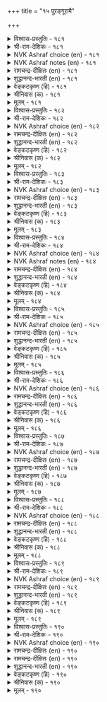 +++
title = "१५ पुऱङ्गूऱामै"

+++


<details><summary>विश्वास-प्रस्तुतिः - १८१</summary>

अऱङ्गूऱान् अल्ल सॆयिनुम् ऒरुवन्  
पुऱङ्गूऱान् ऎण्ड्रल् इनिदु।       १८१
</details>

<details><summary>श्री-राम-देशिकः - १८१</summary>

अप्यनुक्त्वा धर्मशब्दमधर्माचार तत्परः ।  
परोक्षनिन्दादोषेण रहितश्चेत् प्रशस्यते ॥ १८१॥
</details>

<details><summary>NVK Ashraf choice (en) - १८१</summary>

०१८१
One may not preach or practice virtue,
But not being called a slanderer is pleasing. *
(K. Kannan), (M.S. Poornalingam Pillai)
Notes

</details>

<details><summary>NVK Ashraf notes (en) - १८१</summary>

१८१. It is Valluvar's style to emphasize on a particular quality by exalting it over other virtues. In २९७ he says: "If one speaks the truth and only truth, he need not seek other virtues" [(S.M. Diaz)]. In १५० he says: "You may trespass the bounds of other virtues, but not the bounds of another's wife" [(N.V.K. Ashraf)]
</details>

<details><summary>रामचन्द्र-दीक्षितः (en) - १८१</summary>

181\. aṟam kūṟāṉ, alla ceyiṉum, oruvaṉ  
puṟam kūṟāṉ eṉṟal iṉitu.

181\. One may be guilty of wrongful deeds, but let not one be guilty of slander.  
</details>

<details><summary>शुद्धानन्द-भारती (en) - १८१</summary>

1\. அறங்கூறான் அல்ல செயினும் ஒருவன்  
புறங்கூறான் என்றல் இனிது  
Though a man from virtue strays,  
To keep from slander brings him praise.         181  
</details>

<details><summary>वेङ्कटकृष्ण (हि) - १८१</summary>

181
नाम न लेगा धर्म का, करे अधर्मिक काम ।  
फिर भी अच्छा यदि वही, पाये अपिशुन नाम ॥
</details>

<details><summary>श्रीनिवास (क) - १८१</summary>

181. ऒब्बनु सत्यवन्नु नुडियदॆ पाप कार्यगळल्लि तॊडगिद्दरू अवनु “हिन्दिनिन्द आडिकॊळ्ळुवुदिल्ल” ऎन्दु (बेरॆयवरिन्द) हेळिसिकॊळ्ळुवुदु ऒळ्ळॆयदु.

</details>

<details><summary>मूलम् - १८१</summary>

अऱङ्गूऱान् अल्ल सॆयिनुम् ऒरुवन्  
पुऱङ्गूऱान् ऎण्ड्रल् इनिदु।       १८१
</details>

<details><summary>विश्वास-प्रस्तुतिः - १८२</summary>

अऱनऴीइ अल्लवै सॆय्दलिन् तीदे  
पुऱनऴीइप् पॊय्त्तु नगै।       १८२
</details>

<details><summary>श्री-राम-देशिकः - १८२</summary>

परोक्षे दूषयित्वा या प्रत्यक्षे कपटस्तुतिः ।  
धर्महानेरधर्मस्य करणात् पापदैव सा ॥ १८२॥
</details>

<details><summary>NVK Ashraf choice (en) - १८२</summary>

०१८२
Viler than violating virtue for committing vile,
Is to smile before and vilify behind.
(Satguru Subramuniyaswami), (V.V.S. Aiyar)
</details>

<details><summary>रामचन्द्र-दीक्षितः (en) - १८२</summary>

182\. aṟaṉ aḻīi allavai ceytaliṉ tītē-  
puṟaṉ aḻīip poyttu nakai.

182\. More heinous than sin is the deceitful smile of a slanderer.  
</details>

<details><summary>शुद्धानन्द-भारती (en) - १८२</summary>

2\. அறனழீஇ அல்லவை செய்தலின் தீதே  
புறனழீஇப் பொய்த்து நகை  
Who bite behind, and before smile  
Are worse than open traitors vile.         182  
</details>

<details><summary>वेङ्कटकृष्ण (हि) - १८२</summary>

182
नास्तिवाद कर धर्म प्रति, करता पाप अखण्ड ।  
उससे बदतर पिशुनता, सम्मुख हँस पाखण्ड ॥
</details>

<details><summary>श्रीनिवास (क) - १८२</summary>

182. धर्मवन्नु हळिदु पाप कृत्यगळन्नु ऎसगुवुदक्किन्त कॆट्टदु, हिन्दिनिन्द हळिदु ऎदुरिगॆ तोरिसुव कपट नगॆ.

</details>

<details><summary>मूलम् - १८२</summary>

अऱनऴीइ अल्लवै सॆय्दलिन् तीदे  
पुऱनऴीइप् पॊय्त्तु नगै।       १८२
</details>

<details><summary>विश्वास-प्रस्तुतिः - १८३</summary>

पुऱङ्गूऱिप् पॊय्त्तुयिर् वाऴ्दलिन् सादल्  
अऱङ्गूट्रुम् आक्कत् तरुम्।       १८३
</details>

<details><summary>श्री-राम-देशिकः - १८३</summary>

परोक्षे दूषणादग्रे स्तुत्या यज्जीव्यते मुघा ।  
ततोऽपि धर्मन्नष्टस्य शास्त्रोक्ता सद्नतिर्भवेत् ॥ १८३॥
</details>

<details><summary>NVK Ashraf choice (en) - १८३</summary>

०१८३
Better die in virtue than live a life of slanderer
Under false pretences.
(S.M. Diaz)
</details>

<details><summary>रामचन्द्र-दीक्षितः (en) - १८३</summary>

183\. puṟam kūṟi, poyttu, uyir vāḻtaliṉ, cātal  
aṟam kūṟum ākkam tarum.

183\. Prefer death to a life of slander; for one finds in it the fruit of one’s virtue.  
</details>

<details><summary>शुद्धानन्द-भारती (en) - १८३</summary>

3\. புறங்கூறிப் பொய்த்துயிர் வாழ்தலின் சாதல்  
அறங்கூறும் ஆக்கம் தரும்  
Virtue thinks it better to die,  
Than live to backbite and to lie.         183  
</details>

<details><summary>वेङ्कटकृष्ण (हि) - १८३</summary>

183
चुगली खा कर क्या जिया, चापलूस हो साथ ।  
भला, मृत्यु हो, तो लगे, शास्त्र- उक्त फल हाथ ॥
</details>

<details><summary>श्रीनिवास (क) - १८३</summary>

183. हिन्दिनिन्द अडिकॊण्डु, सुळ्ळु हेळुत्त उसिरिट्टुकॊण्डु बाळुवुदक्किन्त, सायुवुदु धर्मवु सारुव सिरियन्नु तरुत्तदॆ.

</details>

<details><summary>मूलम् - १८३</summary>

पुऱङ्गूऱिप् पॊय्त्तुयिर् वाऴ्दलिन् सादल्  
अऱङ्गूट्रुम् आक्कत् तरुम्।       १८३
</details>

<details><summary>विश्वास-प्रस्तुतिः - १८४</summary>

कण्णिण्ड्रु कण्णऱच् चॊल्लिनुम् सॊल्लऱ्क  
मुन्निण्ड्रु पिन्नोक्काच् चॊल्।       १८४
</details>

<details><summary>श्री-राम-देशिकः - १८४</summary>

प्रत्यक्षे दूष्यतां सम्यक् विना दाक्षिण्यमेव वा ।  
परिणाममनालोच्य परोक्षे न तु दूषयेत् ॥ १८४॥
</details>

<details><summary>NVK Ashraf choice (en) - १८४</summary>

०१८४
Better heartless words to man's face
Than thoughtless ones at his back.
(P.S. Sundaram)
Notes

</details>

<details><summary>NVK Ashraf notes (en) - १८४</summary>

१८४. An equally valid, but different translation is given by (V.V.S. Aiyar):  
"Slander not a man behind his back even if he has insulted thee in thy very face"
</details>

<details><summary>रामचन्द्र-दीक्षितः (en) - १८४</summary>

184\. kaṇ niṉṟu, kaṇ aṟac colliṉum, collaṟka-  
muṉ iṉṟu piṉ nōkkāc col.

184\. Talk your bitterest to one’s face but abstain from wanton slander.  
</details>

<details><summary>शुद्धानन्द-भारती (en) - १८४</summary>

4\. கண்நின்று கண்ணறச் சொல்லினும் சொல்லற்க  
முன்இன்று பின்நோக்காச் சொல்  
Though harsh you speak in one's presence  
Abuse is worse in his absence.         184  
</details>

<details><summary>वेङ्कटकृष्ण (हि) - १८४</summary>

184
कोई मूँह पर ही कहे, यद्यपि निर्दय बात ।  
कहो पीठ पीछे नहीं, जो न सुचिंतित बात ॥
</details>

<details><summary>श्रीनिवास (क) - १८४</summary>

184. कण्णॆदुरिनल्लि निन्तु निर्दाक्षिण्यवागि आडिदरू तप्पल्ल; हिन्दिनिन्द विचारमाडद मातुगळन्नु आडबारदु.

</details>

<details><summary>मूलम् - १८४</summary>

कण्णिण्ड्रु कण्णऱच् चॊल्लिनुम् सॊल्लऱ्क  
मुन्निण्ड्रु पिन्नोक्काच् चॊल्।       १८४
</details>

<details><summary>विश्वास-प्रस्तुतिः - १८५</summary>

अऱञ्जॊल्लुम् नॆञ्जत्तान् अन्मै पुऱञ्जॊल्लुम्  
पुन्मैयाऱ्काणप् पडुम्।       १८५
</details>

<details><summary>श्री-राम-देशिकः - १८५</summary>

वाचा धर्मे वदेन्नाम मनस्तत्र न विद्यते ।  
इत्येव स हि मन्तव्यः परोक्षे यस्तु निन्दति ॥ १८५॥
</details>

<details><summary>NVK Ashraf choice (en) - १८५</summary>

०१८५
The meanness in the heart of one posing virtuous,
Shall be known by his slanderous tongue.
(N.V.K. Ashraf)
</details>

<details><summary>रामचन्द्र-दीक्षितः (en) - १८५</summary>

185\. aṟam collum neñcattāṉ aṉmai puṟam collum  
puṉmaiyāl kāṇappaṭum.

185\. The tongue of the base slanderer that talks of virtue belies his heart.  
</details>

<details><summary>शुद्धानन्द-भारती (en) - १८५</summary>

5\. அறஞ்சொல்லும் நெஞ்சத்தான் அன்மை புறஞ்சொல்லும்  
புன்மையாற் காணப் படும்  
Who turns to slander makes it plain  
His praise of virtue is in vain.         185  
</details>

<details><summary>वेङ्कटकृष्ण (हि) - १८५</summary>

185
प्रवचन-लीन सुधर्म के, हृदय धर्म से हीन ।  
भण्डा इसका फोड़ दे, पैशुन्य ही मलीन ॥
</details>

<details><summary>श्रीनिवास (क) - १८५</summary>

185. मनस्सिल्लदिद्दरू धर्मवन्नु हॊगळि आडुववन पॊळ्ळुतनवु, अवन हिन्दिनिन्द आडिकॊळ्ळुव कीळुगुणदिन्द बयलागुत्तदॆ.

</details>

<details><summary>मूलम् - १८५</summary>

अऱञ्जॊल्लुम् नॆञ्जत्तान् अन्मै पुऱञ्जॊल्लुम्  
पुन्मैयाऱ्काणप् पडुम्।       १८५
</details>

<details><summary>विश्वास-प्रस्तुतिः - १८६</summary>

पिऱन्बऴि कूऱुवान् तन्बऴि युळ्ळुम्  
तिऱन्दॆरिन्दु कूऱप् पडुम्।       १८६
</details>

<details><summary>श्री-राम-देशिकः - १८६</summary>

यो निन्दति परोक्षेऽन्यं तत्कृतेषु बहुष्वपि ।  
दोषेषु सारमन्विष्य तमन्यो दूषयेतुरः ॥ १८६॥
</details>

<details><summary>NVK Ashraf choice (en) - १८६</summary>

०१८६
His failings will be found and shown,
If one makes another's failings known.
( Shuddhananda Bharatiar)
</details>

<details><summary>रामचन्द्र-दीक्षितः (en) - १८६</summary>

186\. piṟaṉ paḻi kūṟuvāṉ taṉ paḻiyuḷḷum  
tiṟaṉ terintu kūṟappaṭum.

186\. Ye scandal-mongers, beware of your being scandalized.  
</details>

<details><summary>शुद्धानन्द-भारती (en) - १८६</summary>

6\. பிறன்பழி கூறுவான் தன்பழி யுள்ளும்  
திறன்தெரிந்து கூறப் படும்  
His failings will be found and shown,  
Who makes another's failings known.         186  
</details>

<details><summary>वेङ्कटकृष्ण (हि) - १८६</summary>

186
परदूषक यदि तू बना, तुझमें हैं जो दोष ।  
उनमें चुन सबसे बुरे, वह करता है घोष ॥
</details>

<details><summary>श्रीनिवास (क) - १८६</summary>

186. परनिन्दॆ माडुववन दोषगळन्नू इतररु समयवरितु आडि अवनन्नु निन्दॆगॆ गुरिमाडुत्तारॆ.

</details>

<details><summary>मूलम् - १८६</summary>

पिऱन्बऴि कूऱुवान् तन्बऴि युळ्ळुम्  
तिऱन्दॆरिन्दु कूऱप् पडुम्।       १८६
</details>

<details><summary>विश्वास-प्रस्तुतिः - १८७</summary>

पगच्चॊल्लिक् केळिर्प् पिरिप्पर् नगच्चॊल्लि  
नट्पाडल् तेट्रा तवर्।       १८७
</details>

<details><summary>श्री-राम-देशिकः - १८७</summary>

यो वा मधुरवाक्येन स्नेहमन्यैर्न वर्घयेत् ।  
परोक्षनिन्दकस्यास्य भजेन्मित्रममित्रताम् ॥ १८७॥
</details>

<details><summary>NVK Ashraf choice (en) - १८७</summary>

०१८७
Those who cannot laugh and make friends
Can only slander and make foes.
(P.S. Sundaram)
</details>

<details><summary>रामचन्द्र-दीक्षितः (en) - १८७</summary>

187\. pakac collik kēḷirp pirippar-nakac colli  
naṭpu āṭal tēṟṟātavar.

187\. Those who alienate friends by back-biting may have forgotten the art of making friends through suavity of speech.  
</details>

<details><summary>शुद्धानन्द-भारती (en) - १८७</summary>

7\. பகச்சொல்லிக் கேளிர்ப் பிரிப்பர் நகச்சொல்லி  
நட்பாடல் தேற்றா தவர்  
By pleasing words who make not friends  
Sever their hearts by hostile trends.         187  
</details>

<details><summary>वेङ्कटकृष्ण (हि) - १८७</summary>

187
जो करते नहिं मित्रता, मधुर वचन हँस बोल ।  
अलग करावें बन्धु को, परोक्ष में कटु बोल ॥
</details>

<details><summary>श्रीनिवास (क) - १८७</summary>

187. स्नेहद मातुगळन्नाडि गॆळॆतनवन्नु बॆळसिकॊळ्ळलरियदवरु, हिन्दिनिन्द भेदद मातुगळन्नाडि गॆळॆयरन्नु अगलिसुवरु

</details>

<details><summary>मूलम् - १८७</summary>

पगच्चॊल्लिक् केळिर्प् पिरिप्पर् नगच्चॊल्लि  
नट्पाडल् तेट्रा तवर्।       १८७
</details>

<details><summary>विश्वास-प्रस्तुतिः - १८८</summary>

तुन्नियार् कुट्रमुम् तूट्रुम् मरबिनार्  
ऎन्नैगॊल् एदिलार् माट्टु।       १८८
</details>

<details><summary>श्री-राम-देशिकः - १८८</summary>

विश्वस्तमित्रदोषणां परोक्षे संप्रकाशकाः ।  
उदासीन मनुष्येषु न कुर्युः किमिवाप्रियम् ॥ १८८॥
</details>

<details><summary>NVK Ashraf choice (en) - १८८</summary>

०१८८
What won't they do to strangers
Who broadcast their friends' faults?
(P.S. Sundaram)
</details>

<details><summary>रामचन्द्र-दीक्षितः (en) - १८८</summary>

188\. tuṉṉiyār kuṟṟamum tūṟṟum marapiṉār,  
eṉṉaikol, ētilārmāṭṭu?.

188\. Those who trumpet the faults of their closest friends, what would they not do in the case of strangers?  
</details>

<details><summary>शुद्धानन्द-भारती (en) - १८८</summary>

8\. துன்னியார் குற்றமும் தூற்றும் மரபினார்  
என்னைகொல் ஏதிலார் மாட்டு  
What will they not to strangers do  
Who bring their friends' defects to view?         188  
</details>

<details><summary>वेङ्कटकृष्ण (हि) - १८८</summary>

188
मित्रों के भी दोष का, घोषण जिनका धर्म ।  
जाने अन्यों के प्रति, क्या क्या करें कुकर्म ॥
</details>

<details><summary>श्रीनिवास (क) - १८८</summary>

188. समीपद ऒडनाडिगळ (बन्धुगळ) दोषवन्नु हिन्दिनिन्द ऎत्ति आडि, अपप्रचार मडुव गुणवुळ्ळवरु तमगॆ अपरिचितराद व्यक्तिगळ बग्गॆ एनु तानॆ माडलाररु.

</details>

<details><summary>मूलम् - १८८</summary>

तुन्नियार् कुट्रमुम् तूट्रुम् मरबिनार्  
ऎन्नैगॊल् एदिलार् माट्टु।       १८८
</details>

<details><summary>विश्वास-प्रस्तुतिः - १८९</summary>

अऱन्नोक्कि आट्रुङ्गॊल् वैयम् पुऱन्नोक्किप्  
पुन्सॊल् उरैप्पान् पॊऱै।       १८९
</details>

<details><summary>श्री-राम-देशिकः - १८९</summary>

''ममास्य भरणं धर्म'' इति मत्वा वसुन्धरा ।  
परोक्षनिन्दासक्तस्य देहभारं विभर्ति किम्? ॥ १८९॥
</details>

<details><summary>NVK Ashraf choice (en) - १८९</summary>

०१८९
The earth bears the weights of scandalmongers
Only for the sake of duty.
(P.S. Sundaram), (Satguru Subramuniyaswami)
</details>

<details><summary>रामचन्द्र-दीक्षितः (en) - १८९</summary>

189\. aṟaṉ nōkki āṟṟum kol vaiyam-puṟaṉ nōkkip  
puṉ col uraippāṉ poṟai.

189\. How the earth bears the heavy burden of one who scandalises others! Perhaps patience is her virtue.  
</details>

<details><summary>शुद्धानन्द-भारती (en) - १८९</summary>

9\. அறன்நோக்கி ஆற்றுங்கொல் வையம் புறன்நோக்கிப்  
புன்சொல் உரைப்பான் பொறை.  
The world in mercy bears his load  
Who rants behind words untoward         189  
</details>

<details><summary>वेङ्कटकृष्ण (हि) - १८९</summary>

189
क्षमाशीलता धर्म है, यों करके सुविचार ।  
क्या ढोती है भूमि भी, चुगलखोर का भार ॥
</details>

<details><summary>श्रीनिवास (क) - १८९</summary>

189. ऒब्बरन्नु हिन्दिनिन्द आडिकॊळ्ळुववन भारवन्नु भूमियु “हॊरुवुदु तन्न धर्म” वॆन्दु तिळिदु ताळिकॊळ्ळुवुदल्लवॆ?

</details>

<details><summary>मूलम् - १८९</summary>

अऱन्नोक्कि आट्रुङ्गॊल् वैयम् पुऱन्नोक्किप्  
पुन्सॊल् उरैप्पान् पॊऱै।       १८९
</details>

<details><summary>विश्वास-प्रस्तुतिः - १९०</summary>

एदिलार् कुट्रम्बोल् तङ्गुट्रङ् गाण्गिऱ्पिन्  
तीदुण्डो मन्नुम् उयिर्क्कु।       १९०
</details>

<details><summary>श्री-राम-देशिकः - १९०</summary>

परोक्षनिन्दकः स्वीयदोषान् अन्यकृतानिव ।  
यदि जानाति तं नैव बाधन्ते दुःखराशयः ॥ १९०॥
</details>

<details><summary>NVK Ashraf choice (en) - १९०</summary>

०१९०
Will any evil befall mankind if we can see,
Like others' faults, ours as well?
(N.V.K. Ashraf)
</details>

<details><summary>रामचन्द्र-दीक्षितः (en) - १९०</summary>

190\. ētilār kuṟṟampōl tam kuṟṟam kāṇkiṟpiṉ,  
tītu uṇṭō, maṉṉum uyirakku?.

190\. Will ever harm befall one who looks upon the faults of others as one’s own?
</details>

<details><summary>रामचन्द्र-दीक्षितः (en) - १९०</summary>

190\. ētilār kuṟṟampōl tam kuṟṟam kāṇkiṟpiṉ,  
tītu uṇṭō, maṉṉum uyirakku?.

190\. Will ever harm befall one who looks upon the faults of others as one’s own?

</details>

<details><summary>शुद्धानन्द-भारती (en) - १९०</summary>

10\. ஏதிலார் குற்றம்போல் தங்குற்றங் காண்கிற்பின்  
தீதுண்டோ மன்னும் உயிர்க்கு  
No harm would fall to any man  
If each his own defect could scan.         190  
</details>

<details><summary>वेङ्कटकृष्ण (हि) - १९०</summary>

190
परछिद्रानवेषण सदृश, यदि देखे निज दोष ।  
ति अविनाशी जीव का, क्यों हो दुख से शोष ॥
</details>

<details><summary>श्रीनिवास (क) - १९०</summary>

190. परर कुन्दुगळन्नु काणुवन्तॆ तन्न कुन्दुगळन्नू काणबल्लवनादरॆ नॆलॆयाद बाळिगॆ केडुण्टॆ?
</details>

<details><summary>मूलम् - १९०</summary>

एदिलार् कुट्रम्बोल् तङ्गुट्रङ् गाण्गिऱ्पिन्  
तीदुण्डो मन्नुम् उयिर्क्कु।       १९०
</details>
